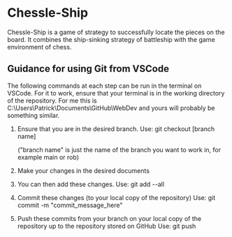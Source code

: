 # Chessle-Ship
Chessle-Ship is a game of strategy to successfully locate the pieces on the board. It combines the ship-sinking strategy of battleship with the game environment of chess.




## Guidance for using Git from VSCode
The following commands at each step can be run in the terminal on VSCode. For it to work, ensure that your terminal is in the working directory of the repository. For me this is C:\Users\Patrick\Documents\GitHub\WebDev and yours will probably be something similar.

1. Ensure that you are in the desired branch.
   Use: git checkout [branch name]

   ("branch name" is just the name of the branch you want to work in, for example main or rob)

2. Make your changes in the desired documents

3. You can then add these changes.
   Use: git add --all

4. Commit these changes (to your local copy of the repository)
   Use: git commit -m "commit_message_here"

5. Push these commits from your branch on your local copy of the repository up to the repository stored on GitHub
   Use: git push